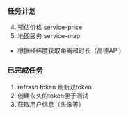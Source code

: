 ### 任务计划
4. 预估价格 service-price
5. 地图服务 service-map
- 根据经纬度获取距离和时长（高德API）

### 已完成任务
1. refrash token 刷新双token
2. 创建永久的token便于测试
3. 获取用户信息（头像等）